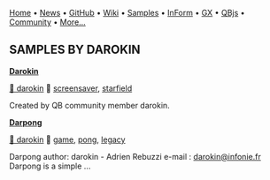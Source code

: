 [Home](https://qb64.com) • [News](../news.md) • [GitHub](https://github.com/QB64Official/qb64) • [Wiki](https://github.com/QB64Official/qb64/wiki) • [Samples](../samples.md) • [InForm](../inform.md) • [GX](../gx.md) • [QBjs](../qbjs.md) • [Community](../community.md) • [More...](../more.md)

## SAMPLES BY DAROKIN

**[Darokin](darokin/index.md)**

[🐝 darokin](darokin.md) 🔗 [screensaver](screensaver.md), [starfield](starfield.md)

Created by QB community member darokin.

**[Darpong](darpong/index.md)**

[🐝 darokin](darokin.md) 🔗 [game](game.md), [pong](pong.md), [legacy](legacy.md)

Darpong 	author: darokin   -  Adrien Rebuzzi    e-mail : darokin@infonie.fr  Darpong is a simple ...
